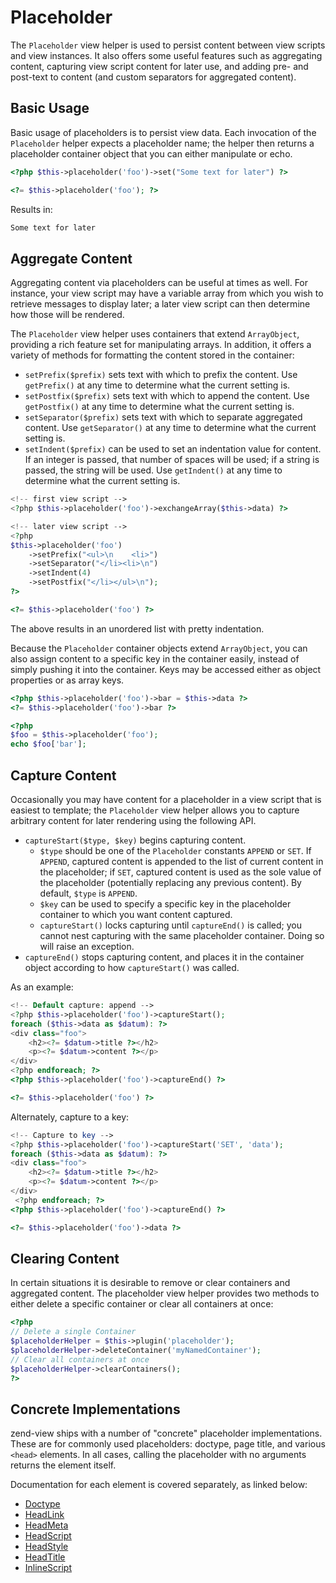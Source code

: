 # Placeholder

The `Placeholder` view helper is used to persist content between view scripts
and view instances. It also offers some useful features such as aggregating
content, capturing view script content for later use, and adding pre- and
post-text to content (and custom separators for aggregated content).

## Basic Usage

Basic usage of placeholders is to persist view data. Each invocation of the
`Placeholder` helper expects a placeholder name; the helper then returns a
placeholder container object that you can either manipulate or echo.

```php
<?php $this->placeholder('foo')->set("Some text for later") ?>

<?= $this->placeholder('foo'); ?>
```

Results in:

```html
Some text for later
```

## Aggregate Content

Aggregating content via placeholders can be useful at times as well. For
instance, your view script may have a variable array from which you wish to
retrieve messages to display later; a later view script can then determine how
those will be rendered.

The `Placeholder` view helper uses containers that extend `ArrayObject`,
providing a rich feature set for manipulating arrays. In addition, it offers a
variety of methods for formatting the content stored in the container:

- `setPrefix($prefix)` sets text with which to prefix the content. Use
  `getPrefix()` at any time to determine what the current setting is.
- `setPostfix($prefix)` sets text with which to append the content. Use
  `getPostfix()` at any time to determine what the current setting is.
- `setSeparator($prefix)` sets text with which to separate aggregated content.
  Use `getSeparator()` at any time to determine what the current setting is.
- `setIndent($prefix)` can be used to set an indentation value for content. If
  an integer is passed, that number of spaces will be used; if a string is
  passed, the string will be used. Use `getIndent()` at any time to determine
  what the current setting is.

```php
<!-- first view script -->
<?php $this->placeholder('foo')->exchangeArray($this->data) ?>
```

```php
<!-- later view script -->
<?php
$this->placeholder('foo')
    ->setPrefix("<ul>\n    <li>")
    ->setSeparator("</li><li>\n")
    ->setIndent(4)
    ->setPostfix("</li></ul>\n");
?>

<?= $this->placeholder('foo') ?>
```

The above results in an unordered list with pretty indentation.

Because the `Placeholder` container objects extend `ArrayObject`, you can also
assign content to a specific key in the container easily, instead of simply
pushing it into the container. Keys may be accessed either as object properties
or as array keys.

```php
<?php $this->placeholder('foo')->bar = $this->data ?>
<?= $this->placeholder('foo')->bar ?>

<?php
$foo = $this->placeholder('foo');
echo $foo['bar'];
```

## Capture Content

Occasionally you may have content for a placeholder in a view script that is
easiest to template; the `Placeholder` view helper allows you to capture
arbitrary content for later rendering using the following API.

- `captureStart($type, $key)` begins capturing content.
  - `$type` should be one of the `Placeholder` constants `APPEND` or `SET`. If
    `APPEND`, captured content is appended to the list of current content in the
    placeholder; if `SET`, captured content is used as the sole value of the
    placeholder (potentially replacing any previous content). By default,
    `$type` is `APPEND`.
  - `$key` can be used to specify a specific key in the placeholder container to
    which you want content captured.
  - `captureStart()` locks capturing until `captureEnd()` is called; you cannot
    nest capturing with the same placeholder container. Doing so will raise an
    exception.
- `captureEnd()` stops capturing content, and places it in the container object
  according to how `captureStart()` was called.

As an example:

```php
<!-- Default capture: append -->
<?php $this->placeholder('foo')->captureStart();
foreach ($this->data as $datum): ?>
<div class="foo">
    <h2><?= $datum->title ?></h2>
    <p><?= $datum->content ?></p>
</div>
<?php endforeach; ?>
<?php $this->placeholder('foo')->captureEnd() ?>

<?= $this->placeholder('foo') ?>
```

Alternately, capture to a key:

```php
<!-- Capture to key -->
<?php $this->placeholder('foo')->captureStart('SET', 'data');
foreach ($this->data as $datum): ?>
<div class="foo">
    <h2><?= $datum->title ?></h2>
    <p><?= $datum->content ?></p>
</div>
 <?php endforeach; ?>
<?php $this->placeholder('foo')->captureEnd() ?>

<?= $this->placeholder('foo')->data ?>
```

## Clearing Content

In certain situations it is desirable to remove or clear containers and aggregated content. The placeholder view helper
provides two methods to either delete a specific container or clear all containers at once:

```php
<?php
// Delete a single Container
$placeholderHelper = $this->plugin('placeholder');
$placeholderHelper->deleteContainer('myNamedContainer');
// Clear all containers at once
$placeholderHelper->clearContainers();
?>
```

## Concrete Implementations

zend-view ships with a number of "concrete" placeholder implementations. These
are for commonly used placeholders: doctype, page title, and various `<head>`
elements. In all cases, calling the placeholder with no arguments returns the
element itself.

Documentation for each element is covered separately, as linked below:

- [Doctype](doctype.md)
- [HeadLink](head-link.md)
- [HeadMeta](head-meta.md)
- [HeadScript](head-script.md)
- [HeadStyle](head-style.md)
- [HeadTitle](head-title.md)
- [InlineScript](inline-script.md)
